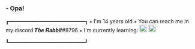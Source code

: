 ### - Opa!
┏━━━━━━━━━━━━━━━━━━━━━━━━┓
⭒ I'm 14 years old
⭒ You can reach me in my discord 𝑻𝒉𝒆 𝑹𝒂𝒃𝒃𝒊𝒕#8796
⭒ I'm currently learning: 
<img src="https://upload.wikimedia.org/wikipedia/commons/thumb/6/61/HTML5_logo_and_wordmark.svg/2048px-HTML5_logo_and_wordmark.svg.png" width="20" height="20"/> <img src="https://upload.wikimedia.org/wikipedia/commons/thumb/d/d5/CSS3_logo_and_wordmark.svg/1452px-CSS3_logo_and_wordmark.svg.png" width="20" height="20"/>

┗━━━━━━━━━━━━━━━━━━━━━━━━┛
